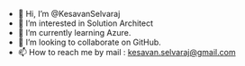 - 👋 Hi, I’m @KesavanSelvaraj
- 👀 I’m interested in Solution Architect
- 🌱 I’m currently learning Azure.
- 💞️ I’m looking to collaborate on GitHub.
- 📫 How to reach me by mail : kesavan.selvaraj@gmail.com

<!---
KesavanSelvaraj/KesavanSelvaraj is a ✨ special ✨ repository because its `README.md` (this file) appears on your GitHub profile.
You can click the Preview link to take a look at your changes.
--->
